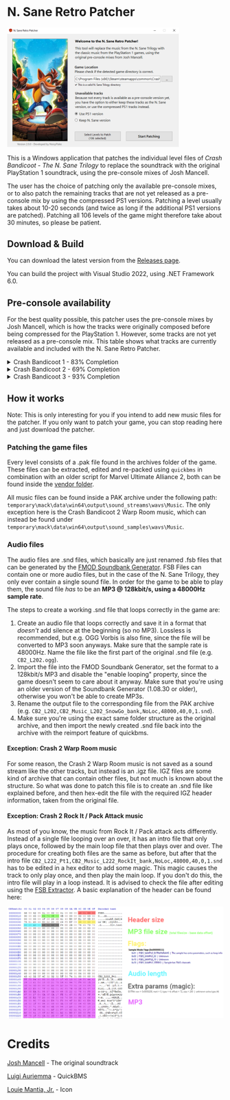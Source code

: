 # N. Sane Retro Patcher

<img src="resources/screenshot.png" width="400">

This is a Windows application that patches the individual level files of _Crash Bandicoot - The N. Sane Trilogy_ to replace the soundtrack with the original PlayStation 1 soundtrack, using the pre-console mixes of Josh Mancell.

The user has the choice of patching only the available pre-console mixes, or to also patch the remaining tracks that are not yet released as a pre-console mix by using the compressed PS1 versions. Patching a level usually takes about 10-20 seconds (and twice as long if the additional PS1 versions are patched). Patching all 106 levels of the game might therefore take about 30 minutes, so please be patient.

## Download & Build

You can download the latest version from the [Releases page](https://github.com/NoisyFlake/NSaneRetroPatcher/releases/latest).

You can build the project with Visual Studio 2022, using .NET Framework 6.0.

## Pre-console availability

For the best quality possible, this patcher uses the pre-console mixes by Josh Mancell, which is how the tracks were originally composed before being compressed for the PlayStation 1. However, some tracks are not yet released as a pre-console mix. This table shows what tracks are currently available and included with the N. Sane Retro Patcher.

<details>
  <summary>Crash Bandicoot 1 - 83% Completion</summary>
 
| Level | Track | Pre-Console mix |
| ---------- | ----- | --------------- |
| N. Sanity Beach, Wumpa Islands | Main Theme | :heavy_check_mark: | 
|                 | Part 2 (Jungle) | :x: | 
| Jungle Rollers, Rolling Stones | Main Theme | :x: | 
| The Great Gate, Native Fortress | Main Theme | :heavy_check_mark: | 
| Boulders, Boulder Dash | Main Theme | :heavy_check_mark: | 
| Upstream, Up the Creek | Main Theme | :heavy_check_mark: | 
| Hog Wild, Whole Hog | Main Theme | :heavy_check_mark: | 
| The Lost City, Sunset Vista | Main Theme | :heavy_check_mark: | 
| Temple Ruins, Jaws of Darkness | Main Theme | :heavy_check_mark: | 
| Road to Nowhere, The High Road | Main Theme | :x: | 
| Heavy Machinery, Castle Machinery | Main Theme | :heavy_check_mark: | 
| Cortex Power | Main Theme | :heavy_check_mark: | 
| Generator Room | Main Theme | :heavy_check_mark: | 
| Toxic Waste | Main Theme | :heavy_check_mark: | 
| Slippery Climb, Stormy Ascent | Main Theme | :heavy_check_mark: | 
| Lights Out, Fumbling in the Dark | Main Theme | :heavy_check_mark: | 
| The Lab | Main Theme | :heavy_check_mark: | 
| The Great Hall | Main Theme | :heavy_check_mark: | 
| | | 
| Papu Papu | Main Theme | :heavy_check_mark: | 
| Ripper Roo | Main Theme | :heavy_check_mark: | 
| Koala Kong | Main Theme | :heavy_check_mark: | 
| Pinstripe Potoroo | Main Theme | :x: | 
| Dr. Nitrus Brio, Brio Bonus Round | Main Theme | :heavy_check_mark: | 
| Dr. Neo Cortex, Cortex Bonus Round | Main Theme | :heavy_check_mark: | 
| Tawna Bonus Round | Main Theme | :heavy_check_mark: | 
  
</details>

<details>
  <summary>Crash Bandicoot 2 - 69% Completion</summary>
 
| Level | Track | Pre-Console mix |
| ---------- | ----- | --------------- |
| Turtle Woods, The Pits, Night Fight | Main Theme | :heavy_check_mark: | 
|                                     | Bonus Round | :x: | 
|                                     | Gem / Skull Route / Totally Fly | :x: | 
| Snow Go, Snow Biz, Cold Hard Crash | Main Theme | :heavy_check_mark: | 
|                                    | Bonus Round | :x: | 
|                                    | Gem / Skull Route | :x: | 
| Hang Eight, Air Crash, Plant Food | Main Theme | :heavy_check_mark: | 
|                                   | Bonus Round | :x: | 
|                                   | Gem / Skull Route | :heavy_check_mark: | 
| Crash Dash, Crash Crush, Un-Bearable | Main Theme | :heavy_check_mark: | 
|                                      | Bonus Round | :x: | 
|                                      | Gem / Skull Route | :heavy_check_mark: | 
| Bear It, Bear Down, Totally Bear | Main Theme | :heavy_check_mark: | 
| The Eel Deal, Sewer Or Later, Hangin' Out | Main Theme | :heavy_check_mark: | 
|                                           | Bonus Round | :x: | 
|                                           | Gem / Skull Route | :heavy_check_mark: | 
| Road to Ruin, Ruination | Main Theme | :heavy_check_mark: | 
|                         | Bonus Round | :x: | 
|                         | Gem / Skull Route | :x: | 
| Diggin' It, Bee-Having | Main Theme | :heavy_check_mark: | 
|                        | Bonus Round | :x: | 
|                        | Gem / Skull Route | :heavy_check_mark: | 
| Piston It Away, Spaced Out | Main Theme | :heavy_check_mark: | 
|                            | Bonus Round | :heavy_check_mark: | 
|                            | Gem / Skull Route | :heavy_check_mark: | 
| Rock It, Pack Attack | Main Theme | :heavy_check_mark: | 
| | | 
| Ripper Roo | Main Theme | :heavy_check_mark: | 
| Komodo Bros | Main Theme | :heavy_check_mark: | 
| Tiny Tiger | Main Theme | :heavy_check_mark: | 
| Dr. N. Gin | Main Theme | :heavy_check_mark: | 
| Dr. Neo Cortex | Main Theme | :heavy_check_mark: | 
| Warp Room | Main Theme | :heavy_check_mark: | 
</details>
  
<details>
  <summary>Crash Bandicoot 3 - 93% Completion</summary>
 
| Level | Track | Pre-Console mix |
| ---------- | ----- | --------------- |
| Toad Village, Gee Wiz, Double Header | Main Theme | :heavy_check_mark: |
|                                      | Bonus Round | :heavy_check_mark: |
| Under Pressure, Deep Trouble | Main Theme | :heavy_check_mark: |
| Orient Express, Midnight Run | Main Theme | :heavy_check_mark: |
| Bone Yard, Dino Might, Eggipus Rex | Main Theme | :heavy_check_mark: |
|                                    | Bonus Round | :heavy_check_mark: |
|                                    | Gem / Skull Route | :heavy_check_mark: |
| Makin' Waves, Tell no Tales, Ski Crazed, Hot Coco | Main Theme | :heavy_check_mark: |
| Hang 'Em High, High Time, Flaming Passion | Main Theme | :heavy_check_mark: |
|                                           | Bonus Round | :heavy_check_mark: |
|                                           | Gem / Skull Route | :heavy_check_mark: |
| Hog Ride, Road Crash, Orange Asphalt, Area 51 | Main Theme | :heavy_check_mark: |
| Tomb Time, Sphynxinator, Tomb Wader | Main Theme | :heavy_check_mark: |
|                                     | Bonus Round | :heavy_check_mark: |
|                                     | Gem / Skull Route | :heavy_check_mark: |
| Bye Bye Blimps | Main Theme | :x: |
| Future Frenzy, Gone Tomorrow, Future Tense | Main Theme | :heavy_check_mark: |
|                                            | Bonus Round | :heavy_check_mark: |
|                                            | Gem / Skull Route | :heavy_check_mark: |
| Mad Bombers | Main Theme | :x: |
| Rings of Power | Main Theme | :heavy_check_mark: |
| | |
| Tiny Tiger | Main Theme | :heavy_check_mark: | 
| Dingodile | Main Theme | :heavy_check_mark: | 
| N. Tropy | Main Theme | :heavy_check_mark: | 
| N. Gin | Main Theme | :heavy_check_mark: | 
| Neo Cortex | Main Theme | :heavy_check_mark: | 
| Time Twister | Main Theme | :heavy_check_mark: | 
</details>

## How it works

Note: This is only interesting for you if you intend to add new music files for the patcher. If you only want to patch your game, you can stop reading here and just download the patcher.

### Patching the game files

Every level consists of a .pak file found in the archives folder of the game. These files can be extracted, edited and re-packed using `quickbms` in combination with an older script for Marvel Ultimate Alliance 2, both can be found inside the [vendor folder](/vendor). 

All music files can be found inside a PAK archive under the following path: `temporary\mack\data\win64\output\sound_streams\wavs\Music`. The only exception here is the Crash Bandicoot 2 Warp Room music, which can instead be found under `temporary\mack\data\win64\output\sound_samples\wavs\Music`.

### Audio files

The audio files are .snd files, which basically are just renamed .fsb files that can be generated by the [FMOD Soundbank Generator](https://www.fmod.com/download). FSB Files can contain one or more audio files, but in the case of the N. Sane Trilogy, they only ever contain a single sound file. In order for the game to be able to play them, the sound file _has_ to be an **MP3 @ 128kbit/s, using a 48000Hz sample rate**.

The steps to create a working .snd file that loops correctly in the game are:

1. Create an audio file that loops correctly and save it in a format that _doesn't_ add silence at the beginning (so no MP3). Lossless is recommended, but e.g. OGG Vorbis is also fine, since the file will be converted to MP3 soon anyways. Make sure that the sample rate is 48000Hz. Name the file like the first part of the original .snd file (e.g. `CB2_L202.ogg`).
2. Import the file into the FMOD Soundbank Generator, set the format to a 128kbit/s MP3 and disable the "enable looping" property, since the game doesn't seem to care about it anyway. Make sure that you're using an older version of the Soundbank Generator (1.08.30 or older), otherwise you won't be able to create MP3s.
3. Rename the output file to the corresponding file from the PAK archive (e.g. `CB2_L202,CB2_Music_L202_SnowGo_bank,NoLoc,48000,40,0,1.snd`).
4. Make sure you're using the exact same folder structure as the original archive, and then import the newly created .snd file back into the archive with the reimport feature of quickbms.

#### Exception: Crash 2 Warp Room music

For some reason, the Crash 2 Warp Room music is not saved as a sound stream like the other tracks, but instead is an .igz file. IGZ files are some kind of archive that can contain other files, but not much is known about the structure. So what was done to patch this file is to create an .snd file like explained before, and then hex-edit the file with the required IGZ header information, taken from the original file.

#### Exception: Crash 2 Rock It / Pack Attack music

As most of you know, the music from Rock It / Pack attack acts differently. Instead of a single file looping over an over, it has an intro file that only plays once, followed by the main loop file that then plays over and over. The procedure for creating both files are the same as before, but after that the intro file `CB2_L222_Pt1,CB2_Music_L222_RockIt_bank,NoLoc,48000,40,0,1.snd` has to be edited in a hex editor to add some magic. This magic causes the track to only play once, and then play the main loop. If you don't do this, the intro file will play in a loop instead. It is advised to check the file after editing using the [FSB Extractor](http://aezay.dk/aezay/fsbextractor/). A basic explanation of the header can be found here: 

![image](/resources/RockIt_Pt1_HeaderExplanation.png)

# Credits

[Josh Mancell](https://soundcloud.com/joshmancell) - The original soundtrack

[Luigi Auriemma](http://aluigi.altervista.org/quickbms.htm) - QuickBMS

[Louie Mantia, Jr.](http://louie.world/icons/) - Icon
